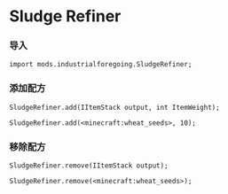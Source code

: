 # Sludge Refiner

### 导入

```zenscript
import mods.industrialforegoing.SludgeRefiner;
```

### 添加配方

```zenscript
SludgeRefiner.add(IItemStack output, int ItemWeight);

SludgeRefiner.add(<minecraft:wheat_seeds>, 10);
```

### 移除配方

```zenscript
SludgeRefiner.remove(IItemStack output);

SludgeRefiner.remove(<minecraft:wheat_seeds>);
```
